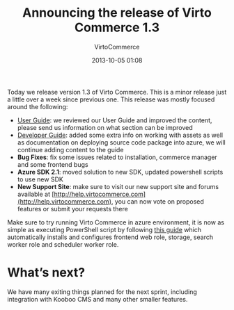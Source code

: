 ﻿---
author: VirtoCommerce
category: release
date: 2013-10-05 01:08
excerpt: Today we release version 1.3 of Virto Commerce. This is a minor release just a little over a week since previous one.
permalink: blog/announcing-the-release-of-virtocommerce-1-3
tags: [announcements]
title: "Announcing the release of Virto Commerce 1.3"
---
Today we release version 1.3 of Virto Commerce. This is a minor release just a little over a week since previous one. This release was mostly focused around the following:

* [User Guide](http://docs.virtocommerce.com/display/vc1userguide/Home): we reviewed our User Guide and improved the content, please send us information on what section can be improved
* [Developer Guide](http://docs.virtocommerce.com/display/vc1devguide/Home): added some extra info on working with assets as well as documentation on deploying source code package into azure, we will continue adding content to the guide
* **Bug Fixes**: fix some issues related to installation, commerce manager and some frontend bugs
* **Azure SDK 2.1**: moved solution to new SDK, updated powershell scripts to use new SDK
* **New Support Site**: make sure to visit our new support site and forums available at [http://help.virtocommerce.com](http://help.virtocommerce.com), you can now vote on proposed features or submit your requests there

Make sure to try running Virto Commerce in azure environment, it is now as simple as executing PowerShell script by following [this guide](http://docs.virtocommerce.com/display/vc1devguide/Source+Code+Azure+Deployment) which automatically installs and configures frontend web role, storage, search worker role and scheduler worker role.

# What’s next?

We have many exiting things planned for the next sprint, including integration with Kooboo CMS and many other smaller features.